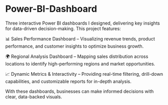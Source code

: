 # Power-BI-Dashboard

Three interactive Power BI dashboards I designed, delivering key insights for data-driven decision-making. This project features:


📊 Sales Performance Dashboard – Visualizing revenue trends, product performance, and customer insights to optimize business growth.

🌍 Regional Analysis Dashboard – Mapping sales distribution across locations to identify high-performing regions and market opportunities.

📈 Dynamic Metrics & Interactivity – Providing real-time filtering, drill-down capabilities, and customizable reports for in-depth analysis.


With these dashboards, businesses can make informed decisions with clear, data-backed visuals.
